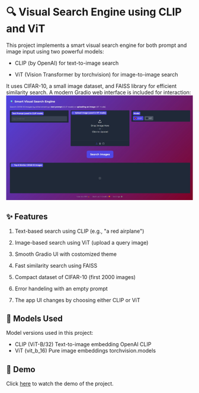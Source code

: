 # 🔍 Visual Search Engine using CLIP and ViT
This project implements a smart visual search engine for both prompt and image input using two powerful models:

* CLIP (by OpenAI) for text-to-image search

* ViT (Vision Transformer by torchvision) for image-to-image search

It uses CIFAR-10, a small image dataset, and FAISS library for efficient similarity search. A modern Gradio web interface is included for interaction:
![Example](https://github.com/PariyaKhalili/smart-visual-search-engine/blob/main/assets/app_ui.jpg)

## ✨ Features
1. Text-based search using CLIP (e.g., "a red airplane")

2. Image-based search using ViT (upload a query image)

3. Smooth Gradio UI with costomized theme

4. Fast similarity search using FAISS

5. Compact dataset of CIFAR-10 (first 2000 images)

6. Error handeling with an empty prompt

7. The app UI changes by choosing either CLIP or ViT 

## 🧠 Models Used
Model	versions used in this project:
* CLIP (ViT-B/32)	Text-to-image embedding	OpenAI CLIP
* ViT (vit_b_16)	Pure image embeddings	torchvision.models

## 🎥 Demo
Click [here](assets/demo.mp4) to watch the demo of the project.
